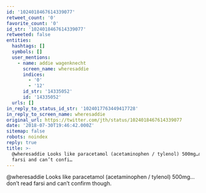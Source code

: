 ```yaml
---
id: '1024018467614339077'
retweet_count: '0'
favorite_count: '0'
id_str: '1024018467614339077'
retweeted: false
entities:
  hashtags: []
  symbols: []
  user_mentions:
    - name: addie wagenknecht
      screen_name: wheresaddie
      indices:
        - '0'
        - '12'
      id_str: '14335052'
      id: '14335052'
  urls: []
in_reply_to_status_id_str: '1024017763449417728'
in_reply_to_screen_name: wheresaddie
original_url: https://twitter.com/jth/status/1024018467614339077
date: '2018-07-30T19:46:42.000Z'
sitemap: false
robots: noindex
reply: true
title: >-
  @wheresaddie Looks like paracetamol (acetaminophen / tylenol) 500mg…don’t read
  farsi and can’t confi…
---
```


@wheresaddie Looks like paracetamol (acetaminophen / tylenol) 500mg…don’t read farsi and can’t confirm though.